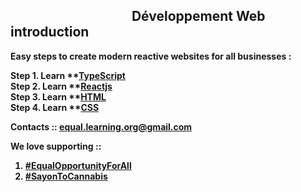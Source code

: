 
<h2><b> &nbsp; &nbsp; &nbsp; &nbsp; &nbsp; &nbsp; &nbsp; &nbsp; &nbsp; &nbsp; &nbsp; &nbsp; &nbsp; &nbsp; &nbsp; &nbsp; &nbsp; &nbsp; &nbsp; &nbsp;Développement Web introduction  <b></h2>


Easy steps to create modern reactive websites for all businesses :

Step 1. Learn **[TypeScript](https://learn.microsoft.com/en-us/training/paths/build-javascript-applications-typescript/)  
Step 2. Learn **[Reactjs](https://react.dev/learn)  
Step 3. Learn **[HTML](https://github.com/equal-learning/dev-web-premiers-pas/blob/main/frontend/1-html/README.md)  
Step 4. Learn **[CSS](https://github.com/equal-learning/dev-web-premiers-pas/blob/main/frontend/2-css/README.md)  



Contacts :: <equal.learning.org@gmail.com>

We love supporting ::  
1. **[#EqualOpportunityForAll ](#no)**
2. **[#SayonToCannabis](#no)**
